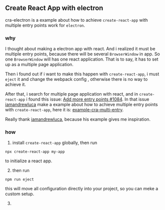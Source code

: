 ## Create React App with electron

cra-electron is a example about how to achieve `create-react-app` with multiple entry points work for `electron`.

### why

I thought about making a electron app with react. And i realized it must be multiple entry points, because there will be several `BrowserWindow` in app. So one `BrowserWindow` will has one react application. That is to say, it has to set up as a multiple page application.

Then i found out if i want to make this happen with `create-react-app`, i must `eject` it and change the webpack config , otherwise there is no way to achieve it.

After that, i search for multiple page application with react, and in `create-react-app` i found this issue: <a href="https://github.com/facebook/create-react-app/issues/1084#issuecomment-538639068">Add more entry points
#1084</a>. In that issue <a href="https://github.com/iamandrewluca">iamandrewluca</a> make a example about how to achieve multiple entry points with `create-react-app`, here it is: <a href="https://github.com/iamandrewluca/example-cra-multi-entry">example-cra-multi-entry</a>.

Really thank <a href="https://github.com/iamandrewluca">iamandrewluca</a>, because his example gives me inspiration.

### how

1. install `create-react-app` globally, then run 

```
npx create-react-app my-app
```

to initialize a react app.

2. then run 

```
npm run eject
```
this will move all configuration directly into your project, so you can meke a custom setup.

3. 